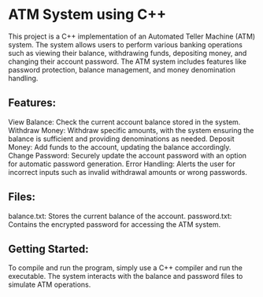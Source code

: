 # ATM System using C++
 This project is a C++ implementation of an Automated Teller Machine (ATM) system. The system allows users to perform various banking operations such as viewing their balance, withdrawing funds, depositing money, and changing their account password. The ATM system includes features like password protection, balance management, and money denomination handling.

## Features:
View Balance: Check the current account balance stored in the system.
Withdraw Money: Withdraw specific amounts, with the system ensuring the balance is sufficient and providing denominations as needed.
Deposit Money: Add funds to the account, updating the balance accordingly.
Change Password: Securely update the account password with an option for automatic password generation.
Error Handling: Alerts the user for incorrect inputs such as invalid withdrawal amounts or wrong passwords.

## Files:
balance.txt: Stores the current balance of the account.
password.txt: Contains the encrypted password for accessing the ATM system.

## Getting Started:
To compile and run the program, simply use a C++ compiler and run the executable. The system interacts with the balance and password files to simulate ATM operations.

